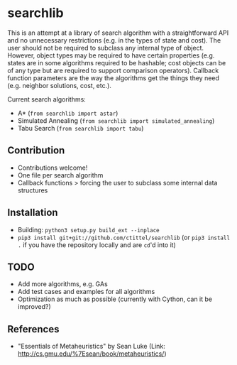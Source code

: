 # searchlib

This is an attempt at a library of search algorithm with a straightforward API and no unnecessary restrictions (e.g. in the types of state and cost).
The user should not be required to subclass any internal type of object. However, object types may be required to have certain properties (e.g. states are in some algorithms required to be hashable; cost objects can be of any type but are required to support comparison operators).
Callback function parameters are the way the algorithms get the things they need (e.g. neighbor solutions, cost, etc.).

Current search algorithms:
- A* (`from searchlib import astar`)
- Simulated Annealing (`from searchlib import simulated_annealing`)
- Tabu Search (`from searchlib import tabu`)

## Contribution

- Contributions welcome!
- One file per search algorithm
- Callback functions > forcing the user to subclass some internal data structures

## Installation
- Building: `python3 setup.py build_ext --inplace`
- `pip3 install git+git://github.com/ctittel/searchlib` (or `pip3 install .` if you have the repository locally and are `cd`'d into it)

## TODO
- Add more algorithms, e.g. GAs
- Add test cases and examples for all algorithms
- Optimization as much as possible (currently with Cython, can it be improved?) 

## References
- "Essentials of Metaheuristics" by Sean Luke (Link: http://cs.gmu.edu/%7Esean/book/metaheuristics/)
